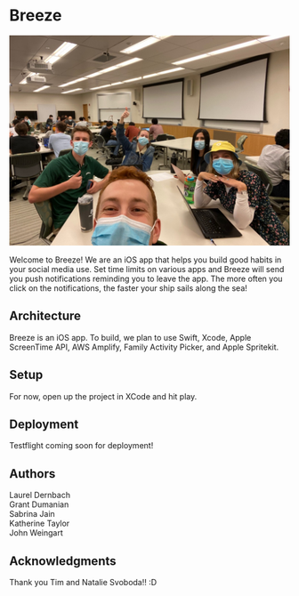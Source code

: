 # Breeze

![Team Photo](./groupPhoto.jpg)

Welcome to Breeze! We are an iOS app that helps you build good habits in your social media use. Set time limits on various apps and Breeze will send you push notifications reminding you to leave the app. The more often you click on the notifications, the faster your ship sails along the sea!

## Architecture

Breeze is an iOS app. To build, we plan to use Swift, Xcode, Apple ScreenTime API, AWS Amplify, Family Activity Picker, and Apple Spritekit.

## Setup

For now, open up the project in XCode and hit play.

## Deployment

Testflight coming soon for deployment!

## Authors
Laurel Dernbach  
Grant Dumanian  
Sabrina Jain  
Katherine Taylor  
John Weingart

## Acknowledgments
Thank you Tim and Natalie Svoboda!! :D
